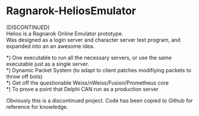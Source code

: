 Ragnarok-HeliosEmulator
=======================

(DISCONTINUED)  
Helios is a Ragnarok Online Emulator prototype.  
Was designed as a login server and character server test program, and expanded into an an awesome idea.  

*) One executable to run all the necessary servers, or use the same executable just as a single server.  
*) Dynamic Packet System (to adapt to client patches modifiying packets to throw off bots)  
*) Get off the questionable Weiss/nWeiss/Fusion/Prometheus core  
*) To prove a point that Delphi CAN run as a production server  

Obviously this is a discontinued project.  Code has been copied to Github for reference for knowledge.
